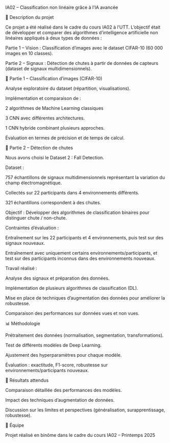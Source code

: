 IA02 – Classification non linéaire grâce à l’IA avancée

📌 Description du projet

Ce projet a été réalisé dans le cadre du cours IA02 à l’UTT.
L’objectif était de développer et comparer des algorithmes d’intelligence artificielle non linéaires appliqués à deux types de données :

Partie 1 – Vision : Classification d’images avec le dataset CIFAR-10 (60 000 images en 10 classes).

Partie 2 – Signaux : Détection de chutes à partir de données de capteurs (dataset de signaux multidimensionnels).

🧩 Partie 1 – Classification d’images (CIFAR-10)

Analyse exploratoire du dataset (répartition, visualisations).

Implémentation et comparaison de :

2 algorithmes de Machine Learning classiques 

3 CNN avec différentes architectures.

1 CNN hybride combinant plusieurs approches.

Évaluation en termes de précision et de temps de calcul.

🧩 Partie 2 – Détection de chutes

Nous avons choisi le Dataset 2 : Fall Detection.

Dataset :

757 échantillons de signaux multidimensionnels représentant la variation du champ électromagnétique.

Collectés sur 22 participants dans 4 environnements différents.

321 échantillons correspondent à des chutes.

Objectif : Développer des algorithmes de classification binaires pour distinguer chute / non-chute.

Contraintes d’évaluation :

Entraînement sur les 22 participants et 4 environnements, puis test sur des signaux nouveaux.

Entraînement avec uniquement certains environnements/participants, et test sur des participants inconnus dans des environnements nouveaux.

Travail réalisé :

Analyse des signaux et préparation des données.

Implémentation de plusieurs algorithmes de classification (DL).

Mise en place de techniques d’augmentation des données pour améliorer la robustesse.

Comparaison des performances sur données vues et non vues.

📊 Méthodologie

Prétraitement des données (normalisation, segmentation, transformations).

Test de différents modèles de Deep Learning.

Ajustement des hyperparamètres pour chaque modèle.

Évaluation : exactitude, F1-score, robustesse sur environnements/participants nouveaux.

🚀 Résultats attendus

Comparaison détaillée des performances des modèles.

Impact des techniques d’augmentation de données.

Discussion sur les limites et perspectives (généralisation, surapprentissage, robustesse).

👥 Équipe

Projet réalisé en binôme dans le cadre du cours IA02 – Printemps 2025
